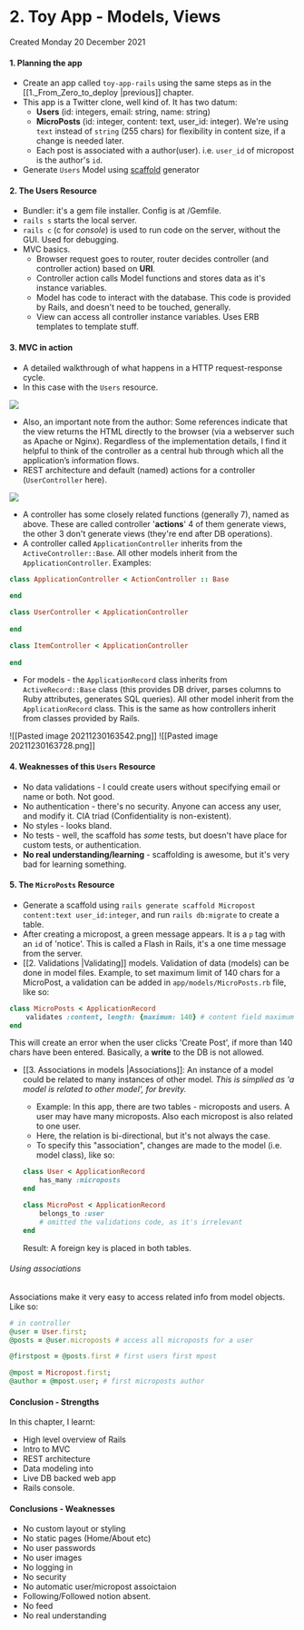# 2. Toy App - Models, Views
Created Monday 20 December 2021

#### 1. Planning the app
- Create an app called `toy-app-rails` using the same steps as in the [[1._From_Zero_to_deploy |previous]] chapter.
- This app is a Twitter clone, well kind of. It has two datum:
	- **Users** (id: integers, email: string, name: string)
	- **MicroPosts** (id: integer, content: text, user_id: integer). We're using `text` instead of `string` (255 chars) for flexibility in content size, if a change is needed later.
	- Each post is associated with a author(user). i.e. `user_id` of micropost is the author's `id`.
- Generate `Users` Model using [scaffold](obsidian://open?vault=rubyon-rails&file=3.%20Scaffolding) generator

#### 2. The Users Resource
* Bundler: it's a gem file installer. Config is at /Gemfile.
* `rails s` starts the local server.
* `rails c` (c for _console_) is used to run code on the server, without the GUI. Used for debugging.
* MVC basics. 
	* Browser request goes to router, router decides controller (and controller action) based on **URI**.
	* Controller action calls Model functions and stores data as it's instance variables.
	* Model has code to interact with the database. This code is provided by Rails, and doesn't need to be touched, generally.
	* View can access all controller instance variables. Uses ERB templates to template stuff.

#### 3. MVC in action
* A detailed walkthrough of what happens in a HTTP request-response cycle.
* In this case with the `Users` resource.

![](Pasted%20image%2020211220102516.png)

*  Also, an important note from the author: Some references indicate that the view returns the HTML directly to the browser (via a webserver such as Apache or Nginx). Regardless of the implementation details, I find it helpful to think of the controller as a central hub through which all the application’s information flows.
* REST architecture and default (named) actions for a controller (`UserController` here).

![](Pasted%20image%2020211220104700.png)

* A controller has some closely related functions (generally 7), named as above. These are called controller '**actions**' 4 of them generate views, the other 3 don't generate views (they're end after DB operations).
* A controller called `ApplicationController` inherits from the `ActiveController::Base`. All other models inherit from the `ApplicationController`. Examples:
```ruby
class ApplicationController < ActionController :: Base
	
end

class UserController < ApplicationController
	
end

class ItemController < ApplicationController
	
end
```

* For models - the `ApplicationRecord` class inherits from `ActiveRecord::Base` class (this provides DB driver, parses columns to Ruby attributes, generates SQL queries). All other model inherit from the `ApplicationRecord` class. This is the same as how controllers inherit from classes provided by Rails.

![[Pasted image 20211230163542.png]]
![[Pasted image 20211230163728.png]]
#### 4. Weaknesses of this `Users` Resource
* No data validations - I could create users without specifying email or name or both. Not good.
* No authentication - there's no security. Anyone can access any user, and modify it. CIA triad (Confidentiality is non-existent).
* No styles - looks bland.
* No tests - well, the scaffold has *some* tests, but doesn't have place for custom tests, or authentication.
* **No real understanding/learning** - scaffolding is awesome, but it's very bad for learning something.


#### 5. The `MicroPosts` Resource
* Generate a scaffold using `rails generate scaffold Micropost content:text user_id:integer`, and run `rails db:migrate` to create a table.
* After creating a micropost, a green message appears. It is a `p` tag with an `id` of 'notice'. This is called a Flash in Rails, it's a one time message from the server.
* [[2. Validations |Validating]] models. Validation of data (models) can be done in model files. Example, to set maximum limit of 140 chars for a MicroPost, a validation can be added in `app/models/MicroPosts.rb` file, like so:

```ruby
class MicroPosts < ApplicationRecord
	validates :content, length: {maximum: 140} # content field maximum length
end
```

This will create an error when the user clicks 'Create Post', if more than 140 chars have been entered. Basically, a **write** to the DB is not allowed.
* [[3. Associations in models |Associations]]: An instance of a model could be related to many instances of other model. *This is simplied as 'a model is related to other model', for brevity.* 
	* Example: In this app, there are two tables - microposts and users. A user may have many microposts. Also each micropost is also related to one user. 
	* Here, the relation is bi-directional, but it's not always the case.
	* To specify this "association", changes are made to the model (i.e. model class), like so:

	```ruby
	class User < ApplicationRecord
		has_many :microposts
	end

	class MicroPost < ApplicationRecord
		belongs_to :user
		# omitted the validations code, as it's irrelevant
	end
	```
	
	Result: A foreign key is placed in both tables.
###### Using associations
Associations make it very easy to access related info from model objects. Like so:
```ruby
# in controller
@user = User.first;
@posts = @user.microposts # access all microposts for a user

@firstpost = @posts.first # first users first mpost

@mpost = Micropost.first;
@author = @mpost.user; # first microposts author
```

#### Conclusion - Strengths
In this chapter, I learnt:
- High level overview of Rails
- Intro to MVC
- REST architecture
- Data modeling into
- Live DB backed web app
- Rails console.

#### Conclusions - Weaknesses
- No custom layout or styling
- No static pages (Home/About etc)
- No user passwords
- No user images
- No logging in
- No security
- No automatic user/micropost assoictaion
- Following/Followed notion absent.
- No feed
- No real understanding